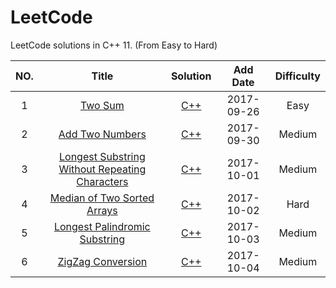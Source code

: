 LeetCode
========

LeetCode solutions in C++ 11. (From Easy to Hard)

|NO.|Title|Solution|Add Date|Difficulty|
|:-:|:---:|:------:|:------:|:--------:|
|1 | [Two Sum][1] | [C++](001.%20Two%20Sum) | 2017-09-26 | Easy|
|2 | [Add Two Numbers][2] | [C++](002.%20Add%20Two%20Numbers) | 2017-09-30 | Medium|
|3 | [Longest Substring Without Repeating Characters][3] | [C++](003.%20Longest%20Substring%20Without%20Repeating%20Characters) | 2017-10-01 | Medium|
|4 | [Median of Two Sorted Arrays][4] | [C++](004.%20Median%20of%20Two%20Sorted%20Arrays) | 2017-10-02 | Hard|
|5|  [Longest Palindromic Substring][5] | [C++](005.%02Longest%20Palindromic%20Substring) | 2017-10-03 | Medium|
|6|  [ZigZag Conversion][6] | [C++](006.%02ZigZag%02Conversion) | 2017-10-04 | Medium|

[1]:https://leetcode.com/problems/two-sum/description/
[2]:https://leetcode.com/problems/add-two-numbers/description/
[3]:https://leetcode.com/problems/longest-substring-without-repeating-characters/description/
[4]:https://leetcode.com/problems/median-of-two-sorted-arrays/description/
[5]:https://leetcode.com/problems/longest-palindromic-substring/description/
[6]:https://leetcode.com/problems/zigzag-conversion/description/
